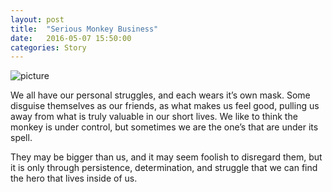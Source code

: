 ```yaml
---
layout: post
title:  "Serious Monkey Business"
date:   2016-05-07 15:50:00
categories: Story
---
```

![picture]({{site.github.url}}/assets/160506-noMoreMonkeyBusiness.jpg)

We all have our personal struggles, and each wears it’s own mask. Some disguise themselves as our friends, as what makes us feel good, pulling us away from what is truly valuable in our short lives. We like to think the monkey is under control, but sometimes we are the one’s that are under its spell. 

They may be bigger than us, and it may seem foolish to disregard them, but it is only through persistence, determination, and struggle that we can find the hero that lives inside of us.
